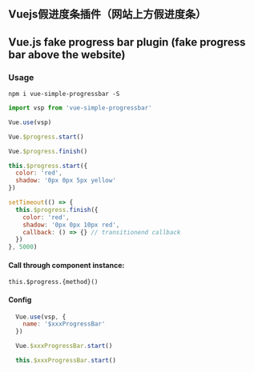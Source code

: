 ## Vuejs假进度条插件（网站上方假进度条）
## Vue.js fake progress bar plugin (fake progress bar above the website)

### Usage

`npm i vue-simple-progressbar -S`

```javascript
import vsp from 'vue-simple-progressbar'

Vue.use(vsp)

Vue.$progress.start()

Vue.$progress.finish()

this.$progress.start({
  color: 'red',
  shadow: '0px 0px 5px yellow'
})

setTimeout(() => {
  this.$progress.finish({
    color: 'red',
    shadow: '0px 0px 10px red',
    callback: () => {} // transitionend callback
  })
}, 5000)
```

#### Call through component instance:

`this.$progress.{method}()`

#### Config
```javascript
  Vue.use(vsp, {
    name: '$xxxProgressBar'
  })

  Vue.$xxxProgressBar.start()

  this.$xxxProgressBar.start()
```
